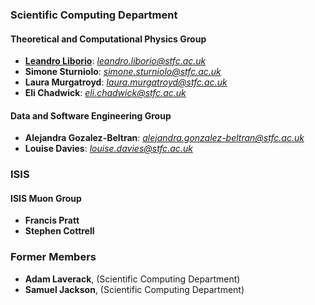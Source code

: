 ### Scientific Computing Department

#### Theoretical and Computational Physics Group

* **[Leandro Liborio](https://leandro-liborio.github.io/)**: *[leandro.liborio@stfc.ac.uk](mailto:leandro.liborio@stfc.ac.uk)*
* **Simone Sturniolo**: *[simone.sturniolo@stfc.ac.uk](mailto:simone.sturniolo@stfc.ac.uk)*
* **Laura Murgatroyd**: *[laura.murgatroyd@stfc.ac.uk](mailto:laura.murgatroyd@stfc.ac.uk)*
* **Eli Chadwick**: *[eli.chadwick@stfc.ac.uk](mailto:eli.chadwick@stfc.ac.uk)* 

#### Data and Software Engineering Group

* **Alejandra Gozalez-Beltran**: *[alejandra.gonzalez-beltran@stfc.ac.uk](mailto:alejandra.gonzalez-beltran@stfc.ac.uk)*
* **Louise Davies**: *[louise.davies@stfc.ac.uk](mailto:louise.davies@stfc.ac.uk)* 

### ISIS

#### ISIS Muon Group

* **Francis Pratt**
* **Stephen Cottrell**

### Former Members

* **Adam Laverack**,  (Scientific Computing Department)
* **Samuel Jackson**, (Scientific Computing Department)
